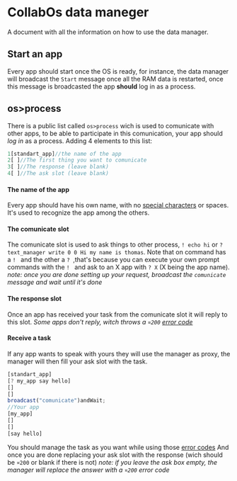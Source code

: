 # CollabOs data maneger
A document with all the information on how to use the data manager.
## Start an app
Every app should start once the OS is ready, for instance, the data manager will broadcast the ``Start`` message once all the RAM data is restarted, once this message 
is broadcasted the app **should** log in as a process.
## os>process
There is a public list called ``os>process`` wich is used to comunicate with other apps, to be able to participate in this comunication, your app should *log in* as a process.
Adding 4 elements to this list:
```js
1[standart_app]//the name of the app
2[ ]//The first thing you want to comunicate
3[ ]//The response (leave blank) 
4[ ]//The ask slot (leave blank)
```
#### The name of the app
Every app should have his own name, with no [special characters](https://github.com/wamuM/docs/blob/master/Scratch/characters.md) or spaces. It's used to recognize the app among the others.
#### The comunicate slot
The comunicate slot is used to ask things to other process, ``! echo hi`` or ``? text_manager write 0 0 Hi my name is thomas``. Note that on command has a ``! `` and the other a ``? ``,that's
because you can execute your own prompt commands with the ``! `` and ask to an X app with ``? X`` (X being the app name). 
*note: once you are done setting up your request, broadcast the ``comunicate`` message and wait until it's done*
#### The response slot
Once an app has received your task from the comunicate slot it will reply to this slot. *Some apps don't reply, witch throws a ``¤200`` [error code](https://github.com/wamuM/docs/blob/master/Scratch/error_codes.md)*
#### Receive a task
If any app wants to speak with yours they will use the manager as proxy, the manager will then fill your ask slot with the task. 
```js
[standart_app]
[? my_app say hello]
[]
[]
broadcast("comunicate")andWait;
//Your app
[my_app]
[]
[]
[say hello]
```
You should manage the task as you want while using those [error codes](https://github.com/wamuM/docs/blob/master/Scratch/error_codes.md)
And once you are done replacing your ask slot with the response (wich should be ``¤200`` or blank if there is not)
*note: if you leave the ask box empty, the manager will replace the answer with a ``¤200`` error code*

